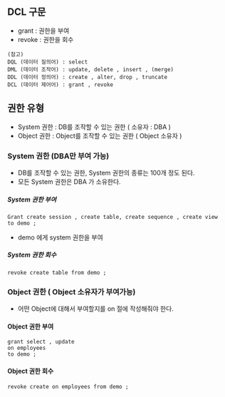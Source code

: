 

## DCL 구문
- grant : 권한을 부여
- revoke : 권한을 회수 

```
(참고)
DQL (데이터 질의어) : select 
DML (데이터 조작어) : update, delete , insert , (merge) 
DDL (데이터 정의어) : create , alter, drop , truncate 
DCL (데이터 제어어) : grant , revoke 
```

## 권한 유형
- System 권한 : DB를 조작할 수 있는 권한 ( 소유자 : DBA ) 
- Object 권한 : Object를 조작할 수 있는 권한 ( Object 소유자 ) 

### System 권한 (DBA만 부여 가능)
- DB를 조작할 수 있는 권한, System 권한의 종류는 100개 정도 된다. 
- 모든 System 권한은 DBA 가 소유한다. 

##### System 권한 부여 
```
Grant create session , create table, create sequence , create view
to demo ; 
```
- demo 에게 system 권한을 부여 

##### System 권한 회수
```
revoke create table from demo ; 
``` 

### Object 권한 ( Object 소유자가 부여가능)
- 어떤 Object에 대해서 부여할지를 on 절에 작성해줘야 한다. 

#### Object 권한 부여 
```
grant select , update 
on employees
to demo ; 
```

#### Object 권한 회수
```
revoke create on employees from demo ; 
```

